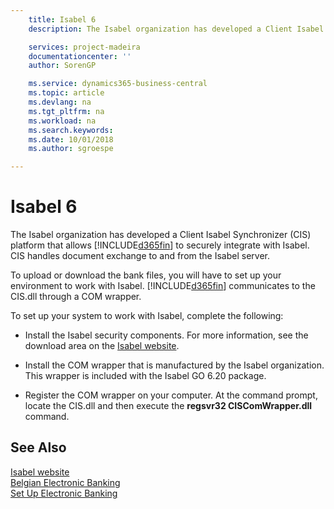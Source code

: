 ```yaml
---
    title: Isabel 6
    description: The Isabel organization has developed a Client Isabel Synchronizer (CIS) platform that allows [!INCLUDE[d365fin](../../includes/d365fin_md.md)] to securely integrate with Isabel. CIS handles document exchange to and from the Isabel server.

    services: project-madeira 
    documentationcenter: ''
    author: SorenGP

    ms.service: dynamics365-business-central
    ms.topic: article
    ms.devlang: na
    ms.tgt_pltfrm: na
    ms.workload: na
    ms.search.keywords:
    ms.date: 10/01/2018
    ms.author: sgroespe

---
```

# Isabel 6
The Isabel organization has developed a Client Isabel Synchronizer (CIS) platform that allows [!INCLUDE[d365fin](../../includes/d365fin_md.md)] to securely integrate with Isabel. CIS handles document exchange to and from the Isabel server.  

To upload or download the bank files, you will have to set up your environment to work with Isabel. [!INCLUDE[d365fin](../../includes/d365fin_md.md)] communicates to the CIS.dll through a COM wrapper.  

To set up your system to work with Isabel, complete the following:  

- Install the Isabel security components. For more information, see the download area on the [Isabel website](https://go.microsoft.com/fwlink/?LinkId=210323).  

- Install the COM wrapper that is manufactured by the Isabel organization. This wrapper is included with the Isabel GO 6.20 package.  

- Register the COM wrapper on your computer. At the command prompt, locate the CIS.dll and then execute the **regsvr32 CISComWrapper.dll** command.  

## See Also  
 [Isabel website](https://go.microsoft.com/fwlink/?LinkId=210323)   
 [Belgian Electronic Banking](belgian-electronic-banking.md)   
 [Set Up Electronic Banking](how-to-set-up-electronic-banking.md)
